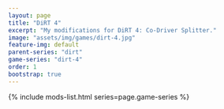 ```yaml
---
layout: page
title: "DiRT 4"
excerpt: "My modifications for DiRT 4: Co-Driver Splitter."
image: "assets/img/games/dirt-4.jpg"
feature-img: default
parent-series: "dirt"
game-series: "dirt-4"
order: 1
bootstrap: true
---
```


{% include mods-list.html series=page.game-series %}
